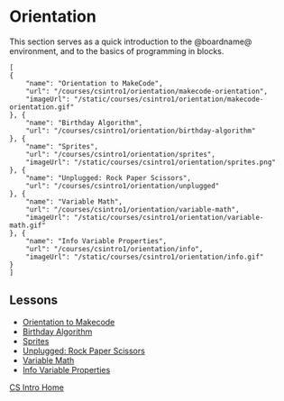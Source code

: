 # Orientation

This section serves as a quick introduction to the @boardname@ environment, and to the basics of programming in blocks.

```codecard
[
{
    "name": "Orientation to MakeCode",
    "url": "/courses/csintro1/orientation/makecode-orientation",
    "imageUrl": "/static/courses/csintro1/orientation/makecode-orientation.gif"
}, {
    "name": "Birthday Algorithm",
    "url": "/courses/csintro1/orientation/birthday-algorithm"
}, {
    "name": "Sprites",
    "url": "/courses/csintro1/orientation/sprites",
    "imageUrl": "/static/courses/csintro1/orientation/sprites.png"
}, {
    "name": "Unplugged: Rock Paper Scissors",
    "url": "/courses/csintro1/orientation/unplugged"
}, {
    "name": "Variable Math",
    "url": "/courses/csintro1/orientation/variable-math",
    "imageUrl": "/static/courses/csintro1/orientation/variable-math.gif"
}, {
    "name": "Info Variable Properties",
    "url": "/courses/csintro1/orientation/info",
    "imageUrl": "/static/courses/csintro1/orientation/info.gif"
}
]
```

## Lessons

* [Orientation to Makecode](/courses/csintro1/orientation/makecode-orientation)
* [Birthday Algorithm](/courses/csintro1/orientation/birthday-algorithm)
* [Sprites](/courses/csintro1/orientation/sprites)
* [Unplugged: Rock Paper Scissors](/courses/csintro1/orientation/unplugged)
* [Variable Math](/courses/csintro1/orientation/variable-math)
* [Info Variable Properties](/courses/csintro1/orientation/info)


[CS Intro Home](/courses/csintro1)
